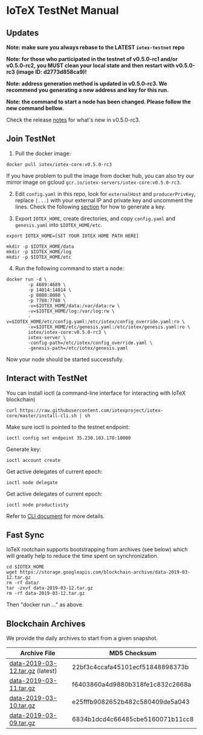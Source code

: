 # IoTeX TestNet Manual

## Updates
**Note: make sure you always rebase to the LATEST `iotex-testnet` repo**

**Note: for those who participated in the testnet of v0.5.0-rc1 and/or v0.5.0-rc2, you MUST clean your local state and
then restart with v0.5.0-rc3 (image ID: d2773d858ca9)!**

**Note: address generation method is updated in v0.5.0-rc3. We recommend you generating a new address and key for this
run.**

**Note: the command to start a node has been changed. Please follow the new command bellow.**

Check the release [notes](https://github.com/iotexproject/iotex-core/releases/tag/v0.5.0-rc3) for what's new in v0.5.0-rc3.

## Join TestNet

1. Pull the docker image:

```
docker pull iotex/iotex-core:v0.5.0-rc3
```

If you have problem to pull the image from docker hub, you can also try our mirror image on gcloud
`gcr.io/iotex-servers/iotex-core:v0.5.0-rc3`.

2. Edit `config.yaml` in this repo, look for `externalHost` and `producerPrivKey`, replace `[...]` with your external IP
and private key and uncomment the lines. Check the following [section](#ioctl) for how to generate a key.

3. Export `IOTEX_HOME`, create directories, and copy `config.yaml` and `genesis.yaml` into `$IOTEX_HOME/etc`.

```
export IOTEX_HOME=[SET YOUR IOTEX HOME PATH HERE]

mkdir -p $IOTEX_HOME/data
mkdir -p $IOTEX_HOME/log
mkdir -p $IOTEX_HOME/etc
```

4. Run the following command to start a node:

```
docker run -d \
        -p 4689:4689 \
        -p 14014:14014 \
        -p 8080:8080 \
        -p 7788:7788 \
        -v=$IOTEX_HOME/data:/var/data:rw \
        -v=$IOTEX_HOME/log:/var/log:rw \
        -v=$IOTEX_HOME/etc/config.yaml:/etc/iotex/config_override.yaml:ro \
        -v=$IOTEX_HOME/etc/genesis.yaml:/etc/iotex/genesis.yaml:ro \
        iotex/iotex-core:v0.5.0-rc3 \
        iotex-server \
        -config-path=/etc/iotex/config_override.yaml \
        -genesis-path=/etc/iotex/genesis.yaml
```

Now your node should be started successfully.

## <a name="ioctl"/>Interact with TestNet


You can install ioctl (a command-line interface for interacting with IoTeX blockchain)

```
curl https://raw.githubusercontent.com/iotexproject/iotex-core/master/install-cli.sh | sh
```

Make sure ioctl is pointed to the testnet endpoint:
```
ioctl config set endpoint 35.230.103.170:10000
```

Generate key:
```
ioctl account create
```

Get active delegates of current epoch:
```
ioctl node delegate
```

Get active delegates of current epoch:
```
ioctl node productivity
```

Refer to [CLI document](https://github.com/iotexproject/iotex-core/blob/master/cli/ioctl/README.md) for more details.

## Fast Sync

IoTeX rootchain supports bootstrapping from archives (see below) which will greatly help to reduce the time spent on synchronization.
```
cd $IOTEX_HOME
wget https://storage.googleapis.com/blockchain-archive/data-2019-03-12.tar.gz
rm -rf data/
tar -zxvf data-2019-03-12.tar.gz
rm -rf data-2019-03-12.tar.gz
```
Then "docker run ..." as above.

## Blockchain Archives

We provide the daily archives to start from a given snapshot.

| Archive File | MD5 Checksum |
| ------------ | ------------ |
| [data-2019-03-12.tar.gz](https://storage.googleapis.com/blockchain-archive/data-2019-03-12.tar.gz) (latest) | 22bf3c4ccafa45101ecf51848898373b |
| [data-2019-03-11.tar.gz](https://storage.googleapis.com/blockchain-archive/data-2019-03-11.tar.gz) | f6403860a4d9880b318fe1c832c2668a |
| [data-2019-03-10.tar.gz](https://storage.googleapis.com/blockchain-archive/data-2019-03-10.tar.gz) | e25fffb9082652b482c580409de5a043 |
| [data-2019-03-09.tar.gz](https://storage.googleapis.com/blockchain-archive/data-2019-03-09.tar.gz) | 6834b1dcd4c66485cbe5160071b11cc8 |
